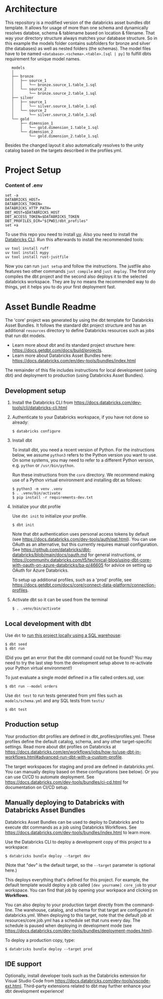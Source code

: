 # Architecture

This repository is a modified version of the databricks asset bundles dbt template. It allows for usage of more than one schema and dynamically resolves databse, schema & tablename based on location & filename. That way your directory structure always matches your database structure. So in this example the models folder contains subfolders for bronze and silver (the databases) as well as nested folders (the schemas). The model files have to be named ```<database>.<schema>.<table>.[sql | py]``` to fulfill dbts requirement for unique model names.
```
   models
   │
   ├── bronze
   │   ├── source_1
   │   │   └── bronze.source_1.table_1.sql
   │   └── source_2
   │       └── bronze.source_2.table_1.sql
   ├── silver
   │   ├── source_1
   │   │   └── silver.source_1.table_1.sql
   │   └── source_2
   │       └── silver.source_2.table_1.sql
   └── gold
       ├── dimension_1
       │   └── gold.dimension_1.table_1.sql
       └── dimension_2
           └── gold.dimension_2.table_1.sql
```


Besides the changed layout it also automatically resolves to the unity catalog based on the targets described in the profiles.yml.

# Project Setup
### Content of .env
```
set -a
DATABRICKS_HOST=
DATABRICKS_TOKEN=
DATABRICKS_HTTP_PATH=
DBT_HOST=$DATABRICKS_HOST
DBT_ACCESS_TOKEN=$DATABRICKS_TOKEN
DBT_PROFILES_DIR="${PWD}/dbt_profiles"
set +a
```

To use this repo you need to install [uv](https://docs.astral.sh/uv/getting-started/installation/). Also you need to install the [Databricks CLI](https://docs.databricks.com/aws/en/dev-tools/cli/install#curl-update).
Run this afterwards to install the recommended tools:
```
uv tool install ruff
uv tool install mypy
uv tool install rust-justfile
```

Now you can run ```just setup``` and follow the instructions. The justfile also features two other commands ```just compile``` and ```just deploy```. The first only compiles the dbt project and the second also deploys it to the selected databricks workspace. They are by no means the recommended way to do things,  yet it helps you to do your first deployment fast.



# Asset Bundle Readme
The 'core' project was generated by using the dbt template for
Databricks Asset Bundles. It follows the standard dbt project structure
and has an additional `resources` directory to define Databricks resources such as jobs
that run dbt models.

* Learn more about dbt and its standard project structure here: https://docs.getdbt.com/docs/build/projects.
* Learn more about Databricks Asset Bundles here: https://docs.databricks.com/en/dev-tools/bundles/index.html

The remainder of this file includes instructions for local development (using dbt)
and deployment to production (using Databricks Asset Bundles).

## Development setup

1. Install the Databricks CLI from https://docs.databricks.com/dev-tools/cli/databricks-cli.html

2. Authenticate to your Databricks workspace, if you have not done so already:
    ```
    $ databricks configure
    ```

3. Install dbt

   To install dbt, you need a recent version of Python. For the instructions below,
   we assume `python3` refers to the Python version you want to use. On some systems,
   you may need to refer to a different Python version, e.g. `python` or `/usr/bin/python`.

   Run these instructions from the `core` directory. We recommend making
   use of a Python virtual environment and installing dbt as follows:

   ```
   $ python3 -m venv .venv
   $ . .venv/bin/activate
   $ pip install -r requirements-dev.txt
   ```

4. Initialize your dbt profile

   Use `dbt init` to initialize your profile.

   ```
   $ dbt init
   ```

   Note that dbt authentication uses personal access tokens by default
   (see https://docs.databricks.com/dev-tools/auth/pat.html).
   You can use OAuth as an alternative, but this currently requires manual configuration.
   See https://github.com/databricks/dbt-databricks/blob/main/docs/oauth.md
   for general instructions, or https://community.databricks.com/t5/technical-blog/using-dbt-core-with-oauth-on-azure-databricks/ba-p/46605
   for advice on setting up OAuth for Azure Databricks.

   To setup up additional profiles, such as a 'prod' profile,
   see https://docs.getdbt.com/docs/core/connect-data-platform/connection-profiles.

5. Activate dbt so it can be used from the terminal

   ```
   $ . .venv/bin/activate
    ```

## Local development with dbt

Use `dbt` to [run this project locally using a SQL warehouse](https://docs.databricks.com/partners/prep/dbt.html):

```
$ dbt seed
$ dbt run
```

(Did you get an error that the dbt command could not be found? You may need
to try the last step from the development setup above to re-activate
your Python virtual environment!)


To just evaluate a single model defined in a file called orders.sql, use:

```
$ dbt run --model orders
```

Use `dbt test` to run tests generated from yml files such as `models/schema.yml`
and any SQL tests from `tests/`

```
$ dbt test
```

## Production setup

Your production dbt profiles are defined in dbt_profiles/profiles.yml.
These profiles define the default catalog, schema, and any other
target-specific settings. Read more about dbt profiles on Databricks at
https://docs.databricks.com/en/workflows/jobs/how-to/use-dbt-in-workflows.html#advanced-run-dbt-with-a-custom-profile.

The target workspaces for staging and prod are defined in databricks.yml.
You can manually deploy based on these configurations (see below).
Or you can use CI/CD to automate deployment. See
https://docs.databricks.com/dev-tools/bundles/ci-cd.html for documentation
on CI/CD setup.

## Manually deploying to Databricks with Databricks Asset Bundles

Databricks Asset Bundles can be used to deploy to Databricks and to execute
dbt commands as a job using Databricks Workflows. See
https://docs.databricks.com/dev-tools/bundles/index.html to learn more.

Use the Databricks CLI to deploy a development copy of this project to a workspace:

```
$ databricks bundle deploy --target dev
```

(Note that "dev" is the default target, so the `--target` parameter
is optional here.)

This deploys everything that's defined for this project.
For example, the default template would deploy a job called
`[dev yourname] core_job` to your workspace.
You can find that job by opening your workpace and clicking on **Workflows**.

You can also deploy to your production target directly from the command-line.
The warehouse, catalog, and schema for that target are configured in databricks.yml.
When deploying to this target, note that the default job at resources/core.job.yml
has a schedule set that runs every day. The schedule is paused when deploying in development mode
(see https://docs.databricks.com/dev-tools/bundles/deployment-modes.html).

To deploy a production copy, type:

```
$ databricks bundle deploy --target prod
```

## IDE support

Optionally, install developer tools such as the Databricks extension for Visual Studio Code from
https://docs.databricks.com/dev-tools/vscode-ext.html. Third-party extensions
related to dbt may further enhance your dbt development experience!

